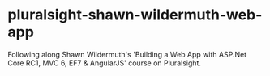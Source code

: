 # pluralsight-shawn-wildermuth-web-app
Following along Shawn Wildermuth's 'Building a Web App with ASP.Net Core RC1, MVC 6, EF7 &amp; AngularJS' course on Pluralsight.
